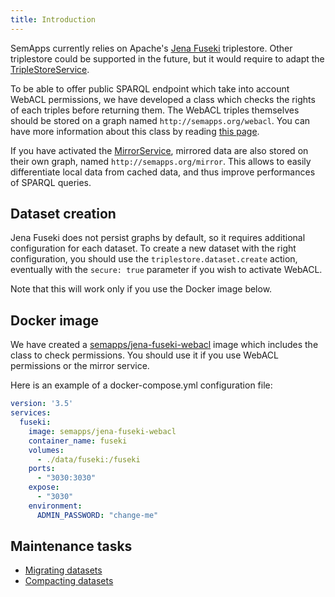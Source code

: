 ```yaml
---
title: Introduction
---
```


SemApps currently relies on Apache's [Jena Fuseki](https://jena.apache.org/documentation/fuseki2/) triplestore. Other 
triplestore could be supported in the future, but it would require to adapt the [TripleStoreService](../middleware/triplestore/index.md).

To be able to offer public SPARQL endpoint which take into account WebACL permissions, we have developed a class which 
checks the rights of each triples before returning them. The WebACL triples themselves should be stored on a graph named 
`http://semapps.org/webacl`. You can have more information about this class by reading [this page](webacl-implementation).

If you have activated the [MirrorService](../middleware/mirror.md), mirrored data are also stored on their own graph,
named `http://semapps.org/mirror`. This allows to easily differentiate local data from cached data, and thus improve
performances of SPARQL queries.


## Dataset creation

Jena Fuseki does not persist graphs by default, so it requires additional configuration for each dataset. To create a
new dataset with the right configuration, you should use the `triplestore.dataset.create` action, eventually with the
`secure: true` parameter if you wish to activate WebACL. 

Note that this will work only if you use the Docker image below.


## Docker image

We have created a [semapps/jena-fuseki-webacl](https://hub.docker.com/repository/docker/semapps/jena-fuseki-webacl) 
image which includes the class to check permissions. You should use it if you use WebACL permissions or the mirror
service.

Here is an example of a docker-compose.yml configuration file:

```yaml
version: '3.5'
services:
  fuseki:
    image: semapps/jena-fuseki-webacl
    container_name: fuseki
    volumes:
      - ./data/fuseki:/fuseki
    ports:
      - "3030:3030"
    expose:
      - "3030"
    environment:
      ADMIN_PASSWORD: "change-me"
```

## Maintenance tasks

- [Migrating datasets](migrating-datasets)
- [Compacting datasets](compacting-datasets)
